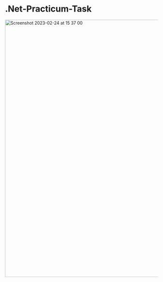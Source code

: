 # .Net-Practicum-Task

<img width="851" alt="Screenshot 2023-02-24 at 15 37 00" src="https://user-images.githubusercontent.com/45699509/221180684-13753125-bde5-4a8d-a50b-4afda451f592.png">
